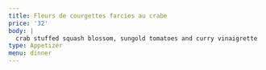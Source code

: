 ```yaml
---
title: Fleurs de courgettes farcies au crabe
price: '32'
body: |
  crab stuffed squash blossom, sungold tomatoes and curry vinaigrette
type: Appetizer
menu: dinner
---
```


